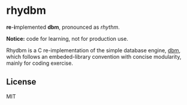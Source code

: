 rhydbm
======

**re**-**i**mplemented **dbm**, pronounced as *rhythm*.

**Notice:** code for learning, not for production use.

Rhydbm is a C re-implementation of the simple database engine,
[dbm](https://en.wikipedia.org/wiki/Dbm), which follows an embeded-library
convention with concise modularity, mainly for coding exercise.

License
-------

MIT
